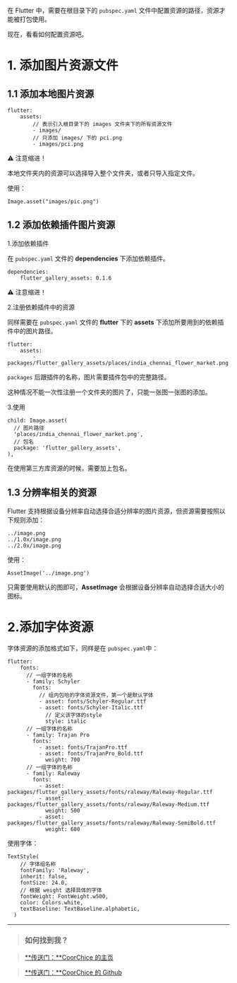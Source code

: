 在 Flutter 中，需要在根目录下的 `pubspec.yaml` 文件中配置资源的路径，资源才能被打包使用。  

现在，看看如何配置资源吧。

# 1. 添加图片资源文件

## 1.1 添加本地图片资源  

```
flutter:
    assets:
        // 表示引入根目录下的 images 文件夹下的所有资源文件
        - images/
        // 只添加 images/ 下的 pci.png
        - images/pci.png
```

⚠️ 注意缩进！  

本地文件夹内的资源可以选择导入整个文件夹，或者只导入指定文件。  

使用：  

```
Image.asset("images/pic.png")
```  

## 1.2 添加依赖插件图片资源

1.添加依赖插件

在 `pubspec.yaml` 文件的 **dependencies** 下添加依赖插件。

```
dependencies:
    flutter_gallery_assets: 0.1.6
```

⚠️ 注意缩进！  

2.注册依赖插件中的资源

同样需要在 `pubspec.yaml` 文件的 **flutter** 下的 **assets** 下添加所要用到的依赖插件中的图片路径。

 ```
 flutter:
     assets:
         - packages/flutter_gallery_assets/places/india_chennai_flower_market.png
 ```
 
 `packages` 后跟插件的名称，图片需要插件包中的完整路径。
 
 这种情况不能一次性注册一个文件夹的图片了，只能一张图一张图的添加。
 
3.使用

```
child: Image.asset(
  // 图片路径
  'places/india_chennai_flower_market.png',
  // 包名
  package: 'flutter_gallery_assets',
),
```

在使用第三方库资源的时候，需要加上包名。  

## 1.3 分辨率相关的资源

Flutter 支持根据设备分辨率自动选择合适分辨率的图片资源，但资源需要按照以下规则添加：  

```
../image.png
../1.0x/image.png
../2.0x/image.png
```


使用：  

```
AssetImage('../image.png')
```

只需要使用默认的图即可，**AssetImage** 会根据设备分辨率自动选择合适大小的图标。  

# 2.添加字体资源

字体资源的添加格式如下，同样是在 `pubspec.yaml`中：  

```
flutter:
    fonts:
      // 一组字体的名称
      - family: Schyler
        fonts:
          // 组内包哈的字体资源文件，第一个是默认字体
          - asset: fonts/Schyler-Regular.ttf
          - asset: fonts/Schyler-Italic.ttf
            // 定义该字体的style
            style: italic
      // 一组字体的名称
      - family: Trajan Pro
        fonts:
          - asset: fonts/TrajanPro.ttf
          - asset: fonts/TrajanPro_Bold.ttf
            weight: 700
      // 一组字体的名称
      - family: Raleway
        fonts:
          - asset: packages/flutter_gallery_assets/fonts/raleway/Raleway-Regular.ttf
          - asset: packages/flutter_gallery_assets/fonts/raleway/Raleway-Medium.ttf
            weight: 500
          - asset: packages/flutter_gallery_assets/fonts/raleway/Raleway-SemiBold.ttf
            weight: 600
```

使用字体：  

```
TextStyle(
    // 字体组名称
    fontFamily: 'Raleway',
    inherit: false,
    fontSize: 24.0,
    // 根据 weight 选择具体的字体
    fontWeight: FontWeight.w500,
    color: Colors.white,
    textBaseline: TextBaseline.alphabetic,
  )
```

---

> ### 如何找到我？

> [**传送门：**CoorChice 的主页](https://juejin.im/user/57fc43b67db2a200595ffd94)

> [**传送门：**CoorChice 的 Github](https://github.com/chenBingX)

